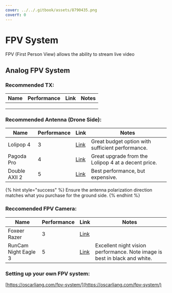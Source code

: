 ```yaml
---
cover: ../../.gitbook/assets/8790435.png
coverY: 0
---
```


# FPV System

FPV (First Person View) allows the ability to stream live video



## Analog FPV System

### Recommended TX:

| Name | Performance | Link | Notes |
| ---- | ----------- | ---- | ----- |
|      |             |      |       |
|      |             |      |       |
|      |             |      |       |



### Recommended Antenna (Drone Side):

<table><thead><tr><th>Name</th><th data-type="rating" data-max="5">Performance</th><th>Link</th><th>Notes</th></tr></thead><tbody><tr><td>Lolipop 4</td><td>3</td><td><a href="https://www.amazon.com/Usmile-Lollipop-Antenna-Quadcopter-Transmitter/dp/B07T61ZJDP/ref=sr_1_3?crid=2NAWF25H7STHD&#x26;dib=eyJ2IjoiMSJ9.c5H9b4vWH4OifFzq9usEmtI5KkqhITzEmiD51_svO1v2b3I1hOy8nwFpmOyQGW8v-bgZgF88vuVuF30-0tTZP7VU8n_TUKAyG8TeqeHZ-YI5wMPeEapI6YgQjewlsoixLu5c97ZC9P23V9IlfPSNs91PvlJRfPSkqfXe8iXB128BdXRaUopNnwmyDsH1318mHBJm3N1yYnkZrmZGlXlKH6G9M_bhG0iigCUEtQaMtok.DY_RcYAx582_5yeRB7txUZGegIfkLyQ7kPeytWxOSrA&#x26;dib_tag=se&#x26;keywords=foxeer%2Bantenna&#x26;qid=1726022679&#x26;sprefix=foxeer%2Bantenna%2Caps%2C79&#x26;sr=8-3&#x26;th=1">Link</a></td><td>Great budget option with sufficient performance.</td></tr><tr><td>Pagoda Pro</td><td>4</td><td><a href="https://www.amazon.com/Foxeer-Pagoda-Antenna-Omnidirectional-Quadcopeter/dp/B07L3GB6TM">Link</a></td><td>Great upgrade from the Lolipop 4 at a decent price.</td></tr><tr><td>Double AXII 2</td><td>5</td><td><a href="https://www.getfpv.com/lumenier-double-axii-2-long-range-right-angle-5-8ghz-antenna-rhcp.html?srsltid=AfmBOoopT_T0lHNQs9Rg7-_qG97wfCzdeKInqEYT4kYBDiw5SAdmphco">Link</a></td><td>Best performance, but expensive.</td></tr></tbody></table>

{% hint style="success" %}
Ensure the antenna polarization direction matches what you purchase for the ground side.
{% endhint %}

### Reccomended FPV Camera:

<table><thead><tr><th>Name</th><th data-type="rating" data-max="5">Performance</th><th>Link</th><th>Notes</th></tr></thead><tbody><tr><td>Foxeer Razer</td><td>3</td><td><a href="https://www.getfpv.com/foxeer-razer-mini-1200tvl-2-1mm-fpv-camera.html?vid=8867&#x26;utm_source=google&#x26;utm_medium=cpc&#x26;utm_campaign=DM+-+NB+-+PMax+-+Shop+-+SM+-+ALL+%7C+Full+Funnel&#x26;utm_content=pmax_x&#x26;utm_keyword=&#x26;utm_matchtype=&#x26;campaign_id=17881616054&#x26;network=x&#x26;device=c&#x26;gc_id=17881616054&#x26;gad_source=1&#x26;gclid=CjwKCAjw3624BhBAEiwAkxgTOrW54H6gZ_F8JJGrk-jLCQE_YzAgPK_5oNC5rSTgIdBQMQHoG4huZxoC-toQAvD_BwE">Link</a></td><td></td></tr><tr><td>RunCam Night Eagle 3</td><td>5</td><td><a href="https://www.getfpv.com/runcam-night-eagle-hd-fpv-camera.html?srsltid=AfmBOoqmlCGooAQ43OrZ_XNsHNNbXSUIRHTtj3UJVJ06MdrcUmthmMyW">Link</a></td><td>Excellent night vision performance. Note image is best in black and white.</td></tr></tbody></table>

### Setting up your own FPV system:

[https://oscarliang.com/fpv-system/](https://oscarliang.com/fpv-system/)
